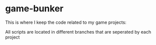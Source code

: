 # game-bunker
This is where I keep the code related to my game projects:

All scripts are located in different branches that are seperated by each project
